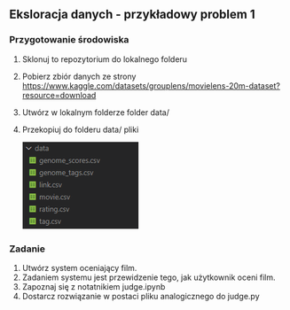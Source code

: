## Eksloracja danych - przykładowy problem 1

### Przygotowanie środowiska

 1. Sklonuj to repozytorium do lokalnego folderu
 2. Pobierz zbiór danych ze strony https://www.kaggle.com/datasets/grouplens/movielens-20m-dataset?resource=download 
 3. Utwórz w lokalnym folderze folder data/
 4. Przekopiuj do folderu data/ pliki 

 
    ![alt text](files.png)

### Zadanie

 1. Utwórz system oceniający film. 
 2. Zadaniem systemu jest przewidzenie tego, jak użytkownik oceni film. 
 3. Zapoznaj się z notatnikiem judge.ipynb
 4. Dostarcz rozwiązanie w postaci pliku analogicznego do judge.py
